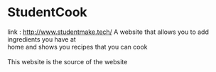 # StudentCook
link : http://www.studentmake.tech/
A website that allows you to add ingredients you have at <br>
home and shows you recipes that you can cook <br>
<br>
This website is the source of the website
